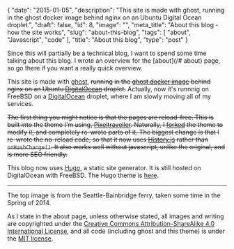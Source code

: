 {
    "date": "2015-01-05",
    "description": "This site is made with ghost, running in the ghost docker image behind nginx on an Ubuntu Digital Ocean droplet.",
    "draft": false,
    "id": 8,
    "image": "",
    "meta_title": "About this blog - how the site works",
    "slug": "about-this-blog",
    "tags": [
        "about",
        "Javascript",
        "code"
    ],
    "title": "About this blog",
    "type": "post"
}


Since this will partially be a technical blog, I want to spend some time talking about this blog.  I wrote an overview for the [about](/# about) page, so go there if you want a really quick overview.
<!--more-->

This site is made with [ghost](https://ghost.org/), ~~running in the [ghost docker image](https://registry.hub.docker.com/u/dockerfile/ghost/) behind nginx on an Ubuntu [DigitalOcean](https://www.digitalocean.com/?refcode=1f1c0bb1c4c6) droplet.~~  Actually, now it's runnnig on FreeBSD on a [DigitalOcean](https://www.digitalocean.com/?refcode=1f1c0bb1c4c6) droplet, where I am slowly moving all of my services.

~~The first thing you might notice is that the pages are reload-free.  This is built into the theme I'm using, [Pixeltraveller](https://github.com/Skepton/Pixeltraveller).  Naturally, I [forked](https://github.com/matthewbentley/Pixeltraveller-Plus) the theme to modify it, and completely re-wrote parts of it.  The biggest change is that I re-wrote the no-reload code, so that it now uses [History.js](https://github.com/browserstate/history.js) rather than `onHashChange()`.  It also works well without javascript, unlike the original, and is more SEO friendly.~~  

This blog now uses [Hugo](https://github.com/spf13/hugo), a static site generator.  It is still hosted on DigitalOcean with FreeBSD.  The Hugo theme is [here](https://github.com/matthewbentley/vienna).

-----
The top image is from the Seattle-Bainbridge ferry, taken some time in the Spring of 2014.

As I state in the about page, unless otherwise stated, all images and writing are copyrighted under the [Creative Commons Attribution-ShareAlike 4.0 International License](http://creativecommons.org/licenses/by-sa/4.0/), and all code (including ghost and this theme) is under the [MIT license](http://matthew.mit-license.org/).